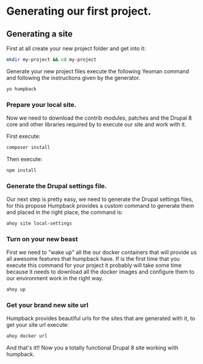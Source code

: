 
# Generating our first project.


## Generating a site
First at all create your new project folder and get into it:

```bash
mkdir my-project && cd my-project
```

Generate your new project files execute the following Yeoman command and following the instructions given by the generator.

```bash
yo humpback
```

### Prepare your local site.

Now we need to download the contrib modules, patches and the Drupal 8 core and other libraries required by to execute our site and work with it.

First execute:
```bash
composer install
```
Then execute:
```bash
npm install
```

### Generate the Drupal settings file.

Our next step is pretty easy, we need to generate the Drupal settings files, for this propose Humpback provides a custom command to generate them and placed in the right place, the command is:

```bash
ahoy site local-settings
```

### Turn on your new beast

First we need to "wake  up" all the our docker containers that will provide us all awesome features that humpback have. If is the first time that you execute this command for your project it probably will take some time because it needs to download all the docker images and configure them to our environment work in the right way.

```bash
ahoy up
```

### Get your brand new site url

Humpback provides beautiful urls for the sites that are generated with it, to get your site url execute:

``` bash
ahoy docker url
```

And that's it!! Now you a totally functional Drupal 8 site working with humpback.
